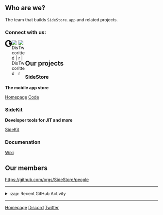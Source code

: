 <!-- 
Docs: How to use GitHub README and actions to auto-generate embedded content.
https://github.com/anuraghazra/github-readme-stats
https://www.youtube.com/watch?v=n6d4KHSKqGk
https://github.com/rahuldkjain/github-profile-readme-generator
 -->

## Who are we?

The team that builds `SideStore.app` and related projects.

### Connect with us:

<!--
[![Website](https://img.shields.io/website?label=sidestore.io&style=for-the-badge&url=https://sidestore.io)](https://sidestore.io)
[![Twitter Follow](https://img.shields.io/twitter/follow/sidestore_io?color=1DA1F2&logo=twitter&style=for-the-badge)](https://twitter.com/intent/follow?original_referer=https%3A%2F%2Fgithub.com%2Fsidestore&screen_name=sidestore)
[![GitHub Followers](https://img.shields.io/github/followers/sidestore?style=for-the-badge)]()
[![GitHub Sponsors](https://img.shields.io/github/sponsors/sidestore?style=for-the-badge
)]() 
-->

[<img align="left" alt="sidestore.io" width="22px" src="https://raw.githubusercontent.com/iconic/open-iconic/master/svg/globe.svg" />][website]
[<img align="left" alt="Discord | Discord" width="22px" src="https://cdn.jsdelivr.net/npm/simple-icons@v3/icons/discord.svg" />][discord]
[<img align="left" alt="Twitter | Twitter" width="22px" src="https://cdn.jsdelivr.net/npm/simple-icons@v3/icons/twitter.svg" />][twitter]

<br />
<br />

## Our projects

### SideStore

__The mobile app store__

[Homepage][website]
[Code][git.sidestore]

### SideKit

__Developer tools for JIT and more__

[SideKit][git.sidekit]

### Documenation

[Wiki][wiki]

## Our members

https://github.com/orgs/SideStore/people

---

<details>
  <summary>:zap: Recent GitHub Activity</summary>

<!--START_SECTION:activity-->
1. 🗣 Commented on [#367](https://github.com/SideStore/SideStore/issues/367) in [SideStore/SideStore](https://github.com/SideStore/SideStore)
2. 🗣 Commented on [#367](https://github.com/SideStore/SideStore/issues/367) in [SideStore/SideStore](https://github.com/SideStore/SideStore)
3. 🗣 Commented on [#367](https://github.com/SideStore/SideStore/issues/367) in [SideStore/SideStore](https://github.com/SideStore/SideStore)
4. 💪 Opened PR [#367](https://github.com/SideStore/SideStore/pull/367) in [SideStore/SideStore](https://github.com/SideStore/SideStore)
5. 🗣 Commented on [#366](https://github.com/SideStore/SideStore/issues/366) in [SideStore/SideStore](https://github.com/SideStore/SideStore)
6. ❌ Closed PR [#11](https://github.com/SideStore/SideStore-Docs/pull/11) in [SideStore/SideStore-Docs](https://github.com/SideStore/SideStore-Docs)
7. 🗣 Commented on [#11](https://github.com/SideStore/SideStore-Docs/issues/11) in [SideStore/SideStore-Docs](https://github.com/SideStore/SideStore-Docs)
8. 🎉 Merged PR [#12](https://github.com/SideStore/SideStore-Docs/pull/12) in [SideStore/SideStore-Docs](https://github.com/SideStore/SideStore-Docs)
9. ❗️ Closed issue [#249](https://github.com/SideStore/SideStore/issues/249) in [SideStore/SideStore](https://github.com/SideStore/SideStore)
10. 🗣 Commented on [#249](https://github.com/SideStore/SideStore/issues/249) in [SideStore/SideStore](https://github.com/SideStore/SideStore)
11. 🗣 Commented on [#366](https://github.com/SideStore/SideStore/issues/366) in [SideStore/SideStore](https://github.com/SideStore/SideStore)
12. 🗣 Commented on [#249](https://github.com/SideStore/SideStore/issues/249) in [SideStore/SideStore](https://github.com/SideStore/SideStore)
13. 🗣 Commented on [#217](https://github.com/SideStore/SideStore/issues/217) in [SideStore/SideStore](https://github.com/SideStore/SideStore)
14. 🗣 Commented on [#366](https://github.com/SideStore/SideStore/issues/366) in [SideStore/SideStore](https://github.com/SideStore/SideStore)
15. 🗣 Commented on [#366](https://github.com/SideStore/SideStore/issues/366) in [SideStore/SideStore](https://github.com/SideStore/SideStore)
16. 🗣 Commented on [#366](https://github.com/SideStore/SideStore/issues/366) in [SideStore/SideStore](https://github.com/SideStore/SideStore)
17. ❗️ Opened issue [#366](https://github.com/SideStore/SideStore/issues/366) in [SideStore/SideStore](https://github.com/SideStore/SideStore)
18. 🗣 Commented on [#292](https://github.com/SideStore/SideStore/issues/292) in [SideStore/SideStore](https://github.com/SideStore/SideStore)
19. 🗣 Commented on [#292](https://github.com/SideStore/SideStore/issues/292) in [SideStore/SideStore](https://github.com/SideStore/SideStore)
20. 🗣 Commented on [#292](https://github.com/SideStore/SideStore/issues/292) in [SideStore/SideStore](https://github.com/SideStore/SideStore)
<!--END_SECTION:activity-->

</details>

---

[Homepage][patreon] [Discord][discord] [Twitter][twitter]

<!--
- [Patreon][patreon]
- [OpenCollective][opencollective]
- [YouTube][youtube]
-->

[website]: https://sidestore.io
[wiki]: https://wiki.sidestore.io
[twitter]: https://twitter.com/sidestore_io
[discord]: https://discord.gg/CacsuuzsBq
[youtube]: https://youtube.com/TODO
[patreon]: https://www.patreon.com/SideStore
[opencollective]: https://opencollective.com/TODO
[git.sidestore]: https://github.com/SideStore/SideStore/
[git.sidekit]: https://github.com/SideStore/SideKit

